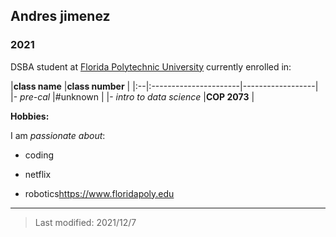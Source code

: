 ## Andres jimenez

### 2021 

DSBA student at [Florida Polytechnic University](https://www.floridapoly.edu) currently enrolled in:

|**class name**             |**class number**  |
|:--|:----------------------|------------------|
|- _pre-cal_                |#unknown          |
|- _intro to data science_  |**COP 2073**      |

**Hobbies:**

I am _passionate about_: 

- coding

- netflix 

- robotics<https://www.floridapoly.edu>

***

> Last modified: 2021/12/7
